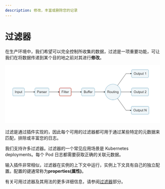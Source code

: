 ```yaml
---
description: 修改，丰富或删除您的记录
---
```


# 过滤器

在生产环境中，我们希望可以完全控制所收集的数据，过滤是一项重要功能，可让我们在将数据传递到某个目的地之前对其进行**修改**。

![](../../.gitbook/assets/logging_pipeline_filter.png)

过滤是通过插件实现的，因此每个可用的过滤器都可用于通过某些特定的元数据来匹配，排除或丰富您的日志。

我们支持许多过滤器。过滤器的一个常见应用场景是 Kubernetes deployments。每个 Pod 日志都需要获取正确的关联元数据。

输入插件非常相似，过滤器在实例的上下文中运行，实例上下文具有自己的独立配置。配置的键通常称为**properties\(属性\)**。

有关可用过滤器及其用法的更多详细信息，请参阅[过滤器](../../pipeline/filters/)部分。

